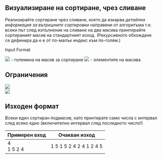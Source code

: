 ## Визуализиране на сортиране, чрез сливане

Реализирайте сортиране чрез сливане, което да изкарва *детайлна информация за вътрешните сортировки* направени от алгоритъма т.е. всеки път след изпълнение на сливане на два масива принтирайте сортираният масив на стандартният изход. (Рекурсивното обхождане се дефинира да е е от по-малък индекс към по-голям.)

Input Format

<img src="https://latex.codecogs.com/svg.latex?\Large&space;N"> - големина на масив за сортиране <img src="https://latex.codecogs.com/svg.latex?\Large&space;x_1,x_2,...,x_N"> - елементите на масива

## Ограничения

<img src="https://latex.codecogs.com/svg.latex?\Large&space;0<N<100000"><br>
<img src="https://latex.codecogs.com/svg.latex?\Large&space;0<x_i<1000000">

## Изходен формат

Всеки един сортиран подмасив, като принтирате само числа с интервал след всяко едно (включително интервал след последното число!)

Примерен вход|Очакван изход
-|-
4<br>1 5 2 4|1 5 1 5 2 4 2 4 1 2 4 5 
